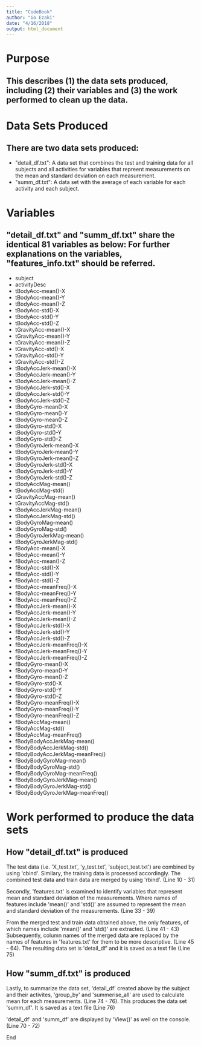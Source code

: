 ```yaml
---
title: "CodeBook"
author: "Go Ezaki"
date: "4/16/2018"
output: html_document
---
```


# **Purpose**
## This describes (1) the data sets produced, including (2) their variables and (3) the work performed to clean up the data.

# **Data Sets Produced**
## There are two data sets produced:
- "detail_df.txt": A data set that combines the test and training data for all subjects and all activities for variables that repreent measurements on the mean and standard deviation on each measurement.
- "summ_df.txt": A data set with the average of each variable for each activity and each subject.

# **Variables**
## "detail_df.txt" and "summ_df.txt" share the identical 81 variables as below: For further explanations on the variables, "features_info.txt" should be referred.

- subject
- activityDesc
- tBodyAcc-mean()-X
- tBodyAcc-mean()-Y
- tBodyAcc-mean()-Z
- tBodyAcc-std()-X
- tBodyAcc-std()-Y
- tBodyAcc-std()-Z
- tGravityAcc-mean()-X
- tGravityAcc-mean()-Y
- tGravityAcc-mean()-Z
- tGravityAcc-std()-X
- tGravityAcc-std()-Y
- tGravityAcc-std()-Z
- tBodyAccJerk-mean()-X
- tBodyAccJerk-mean()-Y
- tBodyAccJerk-mean()-Z
- tBodyAccJerk-std()-X
- tBodyAccJerk-std()-Y
- tBodyAccJerk-std()-Z
- tBodyGyro-mean()-X
- tBodyGyro-mean()-Y
- tBodyGyro-mean()-Z
- tBodyGyro-std()-X
- tBodyGyro-std()-Y
- tBodyGyro-std()-Z
- tBodyGyroJerk-mean()-X
- tBodyGyroJerk-mean()-Y
- tBodyGyroJerk-mean()-Z
- tBodyGyroJerk-std()-X
- tBodyGyroJerk-std()-Y
- tBodyGyroJerk-std()-Z
- tBodyAccMag-mean()
- tBodyAccMag-std()
- tGravityAccMag-mean()
- tGravityAccMag-std()
- tBodyAccJerkMag-mean()
- tBodyAccJerkMag-std()
- tBodyGyroMag-mean()
- tBodyGyroMag-std()
- tBodyGyroJerkMag-mean()
- tBodyGyroJerkMag-std()
- fBodyAcc-mean()-X
- fBodyAcc-mean()-Y
- fBodyAcc-mean()-Z
- fBodyAcc-std()-X
- fBodyAcc-std()-Y
- fBodyAcc-std()-Z
- fBodyAcc-meanFreq()-X
- fBodyAcc-meanFreq()-Y
- fBodyAcc-meanFreq()-Z
- fBodyAccJerk-mean()-X
- fBodyAccJerk-mean()-Y
- fBodyAccJerk-mean()-Z
- fBodyAccJerk-std()-X
- fBodyAccJerk-std()-Y
- fBodyAccJerk-std()-Z
- fBodyAccJerk-meanFreq()-X
- fBodyAccJerk-meanFreq()-Y
- fBodyAccJerk-meanFreq()-Z
- fBodyGyro-mean()-X
- fBodyGyro-mean()-Y
- fBodyGyro-mean()-Z
- fBodyGyro-std()-X
- fBodyGyro-std()-Y
- fBodyGyro-std()-Z
- fBodyGyro-meanFreq()-X
- fBodyGyro-meanFreq()-Y
- fBodyGyro-meanFreq()-Z
- fBodyAccMag-mean()
- fBodyAccMag-std()
- fBodyAccMag-meanFreq()
- fBodyBodyAccJerkMag-mean()
- fBodyBodyAccJerkMag-std()
- fBodyBodyAccJerkMag-meanFreq()
- fBodyBodyGyroMag-mean()
- fBodyBodyGyroMag-std()
- fBodyBodyGyroMag-meanFreq()
- fBodyBodyGyroJerkMag-mean()
- fBodyBodyGyroJerkMag-std()
- fBodyBodyGyroJerkMag-meanFreq()


# **Work performed to produce the data sets**
## How "detail_df.txt" is produced

The test data (i.e. 'X_test.txt', 'y_test.txt', 'subject_test.txt') are combined by using 'cbind'. Similary, the training data is processed accordingly. The combined test data and train data are merged by using 'rbind'. (Line 10 - 31)

Secondly, 'features.txt' is examined to identify variables that represent mean and standard deviation of the measurements. Where names of features include 'mean()' and 'std()' are assumed to represent the mean and standard deviation of the measurements. (Line 33 - 39)

From the merged test and train data obtained above, the only features, of which names include 'mean()' and 'std()' are extracted. (Line 41 - 43) Subsequently, column names of the merged data are replaced by the names of features in 'features.txt' for them to be more descriptive. (Line 45 - 64). The resulting data set is 'detail_df' and it is saved as a text file (Line 75)

## How "summ_df.txt" is produced
Lastly, to summarize the data set, 'detail_df' created above by the subject and their activites, 'group_by' and 'summerise_all' are used to calculate mean for each measurements. (Line 74 - 76). This produces the data set 'summ_df'. It is saved as a text file (Line 76)

'detail_df' and 'summ_df' are displayed by 'View()' as well on the console. (Line 70 - 72)

End
